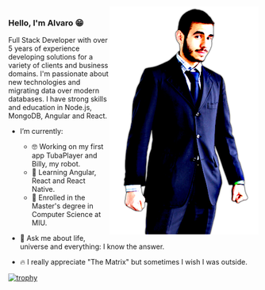 <img align="right" src="https://github.com/tubaleviao/tubaleviao/blob/master/fancy_me.png" alt="Illustration of Alvaro with transparent background" width=300px height=460px/>

### Hello, I'm Alvaro 😁

Full Stack Developer with over 5 years of experience developing solutions for a variety of clients and business domains. I'm passionate about new technologies and migrating data over modern databases. I have strong skills and education in Node.js, MongoDB, Angular and React.

- I’m currently: 
  - 🤓 Working on my first app TubaPlayer and Billy, my robot.
  - 🌱 Learning Angular, React and React Native.
  - 🙆 Enrolled in the Master's degree in Computer Science at MIU.
  
- 🐬 Ask me about life, universe and everything: I know the answer.
- 🔥 I really appreciate "The Matrix" but sometimes I wish I was outside.

[![trophy](https://github-profile-trophy.vercel.app/?username=tubaleviao&theme=matrix)](https://github.com/ryo-ma/github-profile-trophy)
